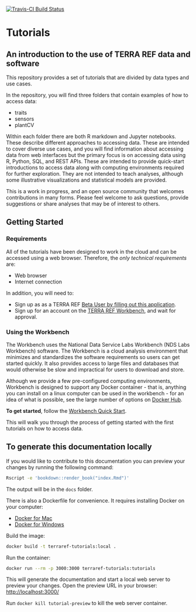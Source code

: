 [![Travis-CI Build Status](https://travis-ci.org/terraref/tutorials.svg?branch=master)](https://travis-ci.org/terraref/tutorials)

# Tutorials


## An introduction to the use of TERRA REF data and software

This repository provides a set of tutorials that are divided by data types and use cases. 

In the repository, you will find three folders that contain examples of how to access data:

* traits
* sensors
* plantCV

Within each folder there are both R markdown and Jupyter notebooks. These describe different approaches to accessing data. These are intended to cover diverse use cases, and you will find information about accessing data from web interfaces but the primary focus is on accessing data using R, Python, SQL, and REST APIs. These are intended to provide quick-start introductions to access data along with computing environments required for further exploration. They are not intended to teach analyses, although some illustrative visualizations and statistical models are provided.

This is a work in progress, and an open source community that welcomes contributions in many forms. Please feel welcome to ask questions, provide suggestions or share analyses that may be of interest to others.


## Getting Started

### Requirements

All of the tutorials have been designed to work in the cloud and can be accessed using a web browser. Therefore, the _only technical requirements_ are:
* Web browser
* Internet connection

In addition, you will need to:
* Sign up as as a TERRA REF [Beta User by filling out this application](http://terraref.org/beta).
* Sign up for an account on the [TERRA REF Workbench](https://www.workbench.terraref.org), and wait for approval.

### Using the Workbench

The Workbench uses the National Data Service Labs Workbench (NDS Labs Workbench) software. The Workbench is a cloud analysis environment that minimizes and standardizes the software requirements so users can get started quickly. It also provides access to large files and databases that would otherwise be slow and impractical for users to download and store. 

Although we provide a few pre-configured computing environments, Workbench is designed to support any Docker container - that is, anything you can install on a linux computer can be used in the workbench - for an idea of what is possible, see the large number of options on [Docker Hub](https://hub.docker.com/explore/).

**To get started**, follow the [Workbench Quick Start](https://htmlpreview.github.io/?https://github.com/terraref/tutorials/blob/master/workbench/ndslabs_workbench_intro.html).

This will walk you through the process of getting started with the first tutorials on how to access data.


## To generate this documentation locally

If you would like to contribute to this documentation you can preview your 
changes by running the following command:

```bash
Rscript -e 'bookdown::render_book("index.Rmd")'
```

The output will be in the `docs` folder.

There is also a Dockerfile for convenience. It requires installing Docker on 
your computer:

- [Docker for Mac](https://download.docker.com/mac/stable/Docker.dmg)
- [Docker for Windows](https://download.docker.com/win/stable/Docker%20for%20Windows%20Installer.exe) 

Build the image:

```bash
docker build -t terraref-tutorials:local .
```

Run the container:

```bash
docker run --rm -p 3000:3000 terraref-tutorials:tutorials
```

This will generate the documentation and start a local web server to preview
your changes. Open the preview URL in your browser: <http://localhost:3000/>

Run `docker kill tutorial-preview` to kill the web server container. 